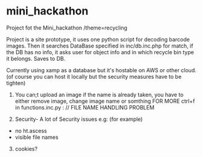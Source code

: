 # mini_hackathon
Project fot the Mini_hackathon  /theme=recycling

Project is a site prototype, it uses one python script for decoding barcode images. Then it searches DataBase specified in inc/db.inc.php for match, if the DB has no info, it asks user for object info and in which recycle bin type it belongs. Saves to DB.

Currently using xamp as a database but it's hostable on AWS or other cloud. (of course you can host it locally but the security measures have to be tighten)


1. You can;t upload an image if the name is already taken, you have to either remove image, change image name or somthing
FOR MORE ctrl+f in functions.inc.py : // FILE NAME HANDLING PROBLEM

2. Security- A lot of Security issues e.g: (for example) 
- no ht.ascess
- visible file names

3. cookies?
